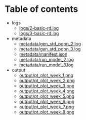 # Table of contents

* logs
  * [logs/2-basic-rd.log](logs/2-basic-rd.log)
  * [logs/3-basic-rd.log](logs/3-basic-rd.log)
* metadata
  * [metadata/gen_std_popn_2.log](metadata/gen_std_popn_2.log)
  * [metadata/gen_std_popn_3.log](metadata/gen_std_popn_3.log)
  * [metadata/manifest.json](metadata/manifest.json)
  * [metadata/run_model_2.log](metadata/run_model_2.log)
  * [metadata/run_model_3.log](metadata/run_model_3.log)
* output
  * [output/pt_plot_week_1.png](output/pt_plot_week_1.png)
  * [output/pt_plot_week_2.png](output/pt_plot_week_2.png)
  * [output/pt_plot_week_3.png](output/pt_plot_week_3.png)
  * [output/pt_plot_week_4.png](output/pt_plot_week_4.png)
  * [output/pt_plot_week_5.png](output/pt_plot_week_5.png)
  * [output/pt_plot_week_6.png](output/pt_plot_week_6.png)
  * [output/pt_plot_week_7.png](output/pt_plot_week_7.png)
  * [output/pt_plot_week_8.png](output/pt_plot_week_8.png)